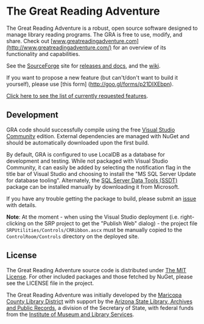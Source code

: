 # The Great Reading Adventure
The Great Reading Adventure is a robust, open source software designed to manage library reading programs. The GRA is free to use, modify, and share. Check out [www.greatreadingadventure.com](http://www.greatreadingadventure.com/) for an overview of its functionality and capabilities.

See the [SourceForge](http://sourceforge.net/projects/thegreatreadingadventure/) site for [releases and docs](http://sourceforge.net/projects/thegreatreadingadventure/files/), and the [wiki](http://sourceforge.net/p/thegreatreadingadventure/wiki/Home/).

If you want to propose a new feature (but can't/don't want to build it yourself), please use [this form] (http://goo.gl/forms/p21DIXEbpn).

[Click here to see the list of currently requested features](https://docs.google.com/spreadsheets/d/1n4vCkW0WWNyRh3dvPy5eBwGedzXQ4RnjuZQTuPKJ-Bg/edit?usp=sharing).

## Development
GRA code should successfully compile using the free [Visual Studio Community](https://www.visualstudio.com/en-us/products/visual-studio-community-vs.aspx) edition. External dependencies are managed with NuGet and should be automatically downloaded upon the first build.

By default, GRA is configured to use LocalDB as a database for development and testing. While not packaged with Visual Studio Community, it can easily be added by selecting the notification flag in the title bar of Visual Studio and choosing to install the "MS SQL Server Update for database tooling". Alternately, the [SQL Server Data Tools (SSDT)](https://msdn.microsoft.com/en-us/library/mt204009.aspx) package can be installed manually by downloading it from Microsoft.

If you have any trouble getting the package to build, please submit an [issue](https://github.com/MCLD/greatreadingadventure/issues/new) with details.

**Note**: At the moment - when using the Visual Studio deployment (i.e. right-clicking on the SRP project to get the "Publish Web" dialog) - the project file `SRPUtilities/Controls/CRRibbon.ascx` must be manually copied to the `ControlRoom/Controls` directory on the deployed site.

## License

The Great Reading Adventure source code is distributed under [The MIT License](http://opensource.org/licenses/MIT). For other included packages and those fetched by NuGet, please see the LICENSE file in the project.

The Great Reading Adventure was initially developed by the [Maricopa County Library District](http://www.mcldaz.org/) with support by the [Arizona State Library, Archives and Public Records](http://www.azlibrary.gov/), a division of the Secretary of State, with federal funds from the [Institute of Museum and Library Services](http://www.imls.gov/).
